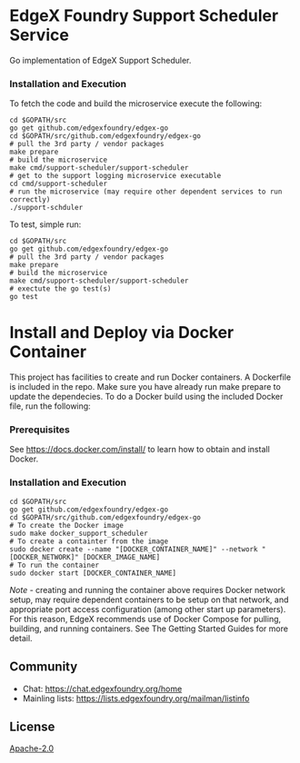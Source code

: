 # EdgeX Foundry Support Scheduler Service

Go implementation of EdgeX Support Scheduler.

### Installation and Execution ###
To fetch the code and build the microservice execute the following:


```
cd $GOPATH/src
go get github.com/edgexfoundry/edgex-go
cd $GOPATH/src/github.com/edgexfoundry/edgex-go
# pull the 3rd party / vendor packages
make prepare
# build the microservice
make cmd/support-scheduler/support-scheduler
# get to the support logging microservice executable
cd cmd/support-scheduler
# run the microservice (may require other dependent services to run correctly)
./support-schduler
```
To test, simple run:

```
cd $GOPATH/src
go get github.com/edgexfoundry/edgex-go
# pull the 3rd party / vendor packages
make prepare
# build the microservice
make cmd/support-scheduler/support-scheduler
# exectute the go test(s)
go test
```

# Install and Deploy via Docker Container #
This project has facilities to create and run Docker containers.  A Dockerfile is included in the repo. Make sure you have already run make prepare to update the dependecies. To do a Docker build using the included Docker file, run the following:

### Prerequisites ###
See https://docs.docker.com/install/ to learn how to obtain and install Docker.

### Installation and Execution ###

```
cd $GOPATH/src
go get github.com/edgexfoundry/edgex-go
cd $GOPATH/src/github.com/edgexfoundry/edgex-go
# To create the Docker image
sudo make docker_support_scheduler
# To create a containter from the image
sudo docker create --name "[DOCKER_CONTAINER_NAME]" --network "[DOCKER_NETWORK]" [DOCKER_IMAGE_NAME]
# To run the container
sudo docker start [DOCKER_CONTAINER_NAME]
```

*Note* - creating and running the container above requires Docker network setup, may require dependent containers to be setup on that network, and appropriate port access configuration (among other start up parameters).  For this reason, EdgeX recommends use of Docker Compose for pulling, building, and running containers.  See The Getting Started Guides for more detail.
 
## Community
- Chat: https://chat.edgexfoundry.org/home
- Mainling lists: https://lists.edgexfoundry.org/mailman/listinfo

## License
[Apache-2.0](LICENSE)
